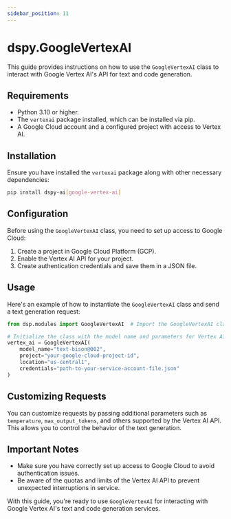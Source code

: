 ```yaml
---
sidebar_position: 11
---
```


# dspy.GoogleVertexAI

This guide provides instructions on how to use the `GoogleVertexAI` class to interact with Google Vertex AI's API for text and code generation.

## Requirements

- Python 3.10 or higher.
- The `vertexai` package installed, which can be installed via pip.
- A Google Cloud account and a configured project with access to Vertex AI.

## Installation

Ensure you have installed the `vertexai` package along with other necessary dependencies:

```bash
pip install dspy-ai[google-vertex-ai]
```

## Configuration

Before using the `GoogleVertexAI` class, you need to set up access to Google Cloud:

1. Create a project in Google Cloud Platform (GCP).
2. Enable the Vertex AI API for your project.
3. Create authentication credentials and save them in a JSON file.

## Usage

Here's an example of how to instantiate the `GoogleVertexAI` class and send a text generation request:

```python
from dsp.modules import GoogleVertexAI  # Import the GoogleVertexAI class

# Initialize the class with the model name and parameters for Vertex AI
vertex_ai = GoogleVertexAI(
    model_name="text-bison@002",
    project="your-google-cloud-project-id",
    location="us-central1",
    credentials="path-to-your-service-account-file.json"
)
```

## Customizing Requests

You can customize requests by passing additional parameters such as `temperature`, `max_output_tokens`, and others supported by the Vertex AI API. This allows you to control the behavior of the text generation.

## Important Notes

- Make sure you have correctly set up access to Google Cloud to avoid authentication issues.
- Be aware of the quotas and limits of the Vertex AI API to prevent unexpected interruptions in service.

With this guide, you're ready to use `GoogleVertexAI` for interacting with Google Vertex AI's text and code generation services.
